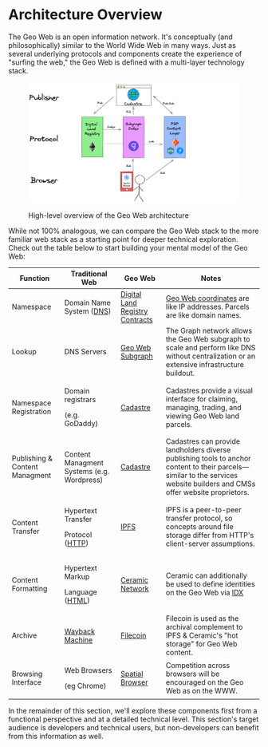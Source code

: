 # Architecture Overview

The Geo Web is an open information network. It's conceptually (and philosophically) similar to the World Wide Web in many ways. Just as several underlying protocols and components create the experience of "surfing the web," the Geo Web is defined with a multi-layer technology stack.

<figure><img src="../.gitbook/assets/High-Level Architecture 20220928.png" alt="High-level overview of the Geo Web architecture"><figcaption><p>High-level overview of the Geo Web architecture</p></figcaption></figure>

While not 100% analogous, we can compare the Geo Web stack to the more familiar web stack as a starting point for deeper technical exploration. Check out the table below to start building your mental model of the Geo Web:

| Function                       | Traditional Web                                                                                                         | Geo Web                                            | Notes                                                                                                                                                                      |
| ------------------------------ | ----------------------------------------------------------------------------------------------------------------------- | -------------------------------------------------- | -------------------------------------------------------------------------------------------------------------------------------------------------------------------------- |
| Namespace                      | Domain Name System ([DNS](https://en.wikipedia.org/wiki/Domain\_Name\_System))                                          | [Digital Land Registry Contracts](core-contracts/) | [Geo Web coordinates](core-contracts/registrydiamond/geowebparcelfacet/geo-web-coordinates.md) are like IP addresses. Parcels are like domain names.                       |
| Lookup                         | DNS Servers                                                                                                             | [Geo Web Subgraph](subgraph/)                      | The Graph network allows the Geo Web subgraph to scale and perform like DNS without centralization or an extensive infrastructure buildout.                                |
| Namespace Registration         | <p>Domain registrars</p><p>(e.g. GoDaddy)</p>                                                                           | [Cadastre](../concepts/cadastre-intro.md)          | Cadastres provide a visual interface for claiming, managing, trading, and viewing Geo Web land parcels.                                                                    |
| Publishing & Content Managment | Content Managment Systems (e.g. Wordpress)                                                                              | [Cadastre](../concepts/cadastre-intro.md)          | Cadastres can provide landholders diverse publishing tools to anchor content to their parcels—similar to the services website builders and CMSs offer website proprietors. |
| Content Transfer               | <p>Hypertext Transfer</p><p>Protocol (<a href="https://en.wikipedia.org/wiki/Hypertext_Transfer_Protocol">HTTP</a>)</p> | [IPFS](https://ipfs.io/)                           | IPFS is a peer-to-peer transfer protocol, so concepts around file storage differ from HTTP's client-server assumptions.                                                    |
| Content Formatting             | <p>Hypertext Markup</p><p>Language (<a href="https://en.wikipedia.org/wiki/HTML">HTML</a>)</p>                          | [Ceramic Network](https://www.ceramic.network/)    | Ceramic can additionally be used to define identities on the Geo Web via [IDX](https://idx.xyz/)                                                                           |
| Archive                        | [Wayback Machine](https://archive.org/web/)                                                                             | [Filecoin](https://filecoin.io/)                   | Filecoin is used as the archival complement to IPFS & Ceramic's "hot storage" for Geo Web content.                                                                         |
| Browsing Interface             | <p>Web Browsers</p><p>(eg Chrome)</p>                                                                                   | [Spatial Browser](../concepts/spatial-browsing.md) | Competition across browsers will be encouraged on the Geo Web as on the WWW.                                                                                               |

In the remainder of this section, we'll explore these components first from a functional perspective and at a detailed technical level. This section's target audience is developers and technical users, but non-developers can benefit from this information as well.
